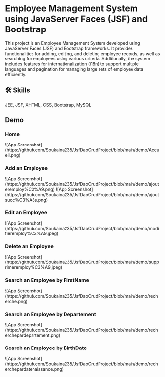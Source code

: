 
# Employee Management System using JavaServer Faces (JSF) and Bootstrap

This project is an Employee Management System developed using JavaServer Faces (JSF) and Bootstrap frameworks. It provides functionalities for adding, editing, and deleting employee records, as well as searching for employees using various criteria. Additionally, the system includes features for internationalization (i18n) to support multiple languages and pagination for managing large sets of employee data efficiently.

## 🛠 Skills
JEE, JSF, XHTML, CSS, Bootstrap, MySQL 

## Demo

<h3>Home</h3>
![App Screenshot](https://github.com/Soukaina235/JsfDaoCrudProject/blob/main/demo/Accueil.png)
<h3>Add an Employee</h3>
![App Screenshot](https://github.com/Soukaina235/JsfDaoCrudProject/blob/main/demo/ajouteremploy%C3%A9.png)
![App Screenshot](https://github.com/Soukaina235/JsfDaoCrudProject/blob/main/demo/ajoutsucc%C3%A8s.png)
<h3>Edit an Employee</h3>
![App Screenshot](https://github.com/Soukaina235/JsfDaoCrudProject/blob/main/demo/modifieremploy%C3%A9.jpeg)
<h3>Delete an Employee</h3>
![App Screenshot](https://github.com/Soukaina235/JsfDaoCrudProject/blob/main/demo/supprimeremploy%C3%A9.jpeg)
<h3>Search an Employee by FirstName</h3>
![App Screenshot](https://github.com/Soukaina235/JsfDaoCrudProject/blob/main/demo/recherche.png)
<h3>Search an Employee by Departement</h3>
![App Screenshot](https://github.com/Soukaina235/JsfDaoCrudProject/blob/main/demo/recherchepardepartement.png)
<h3>Search an Employee by BirthDate</h3>
![App Screenshot](https://github.com/Soukaina235/JsfDaoCrudProject/blob/main/demo/recherchepardatenaissance.png)

